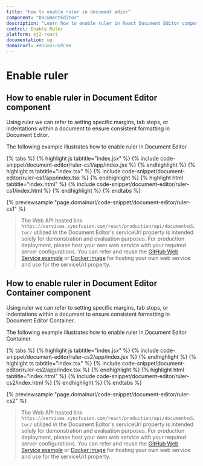 ```yaml
---
title: "how to enable ruler in document edior"
component: "DocumentEditor"
description: "Learn how to enable ruler in React Document Editor component."
control: Enable Ruler 
platform: ej2-react
documentation: ug
domainurl: ##DomainURL##
---
```


# Enable ruler

## How to enable ruler in Document Editor component

Using ruler we can refer to setting specific margins, tab stops, or indentations within a document to ensure consistent formatting in Document Editor.

The following example illustrates how to enable ruler in Document Editor

{% tabs %}
{% highlight js tabtitle="index.jsx" %}
{% include code-snippet/document-editor/ruler-cs1/app/index.jsx %}
{% endhighlight %}
{% highlight ts tabtitle="index.tsx" %}
{% include code-snippet/document-editor/ruler-cs1/app/index.tsx %}
{% endhighlight %}
{% highlight html tabtitle="index.html" %}
{% include code-snippet/document-editor/ruler-cs1/index.html %}
{% endhighlight %}
{% endtabs %}
        
{% previewsample "page.domainurl/code-snippet/document-editor/ruler-cs1" %}

> The Web API hosted link `https://services.syncfusion.com/react/production/api/documenteditor/` utilized in the Document Editor's serviceUrl property is intended solely for demonstration and evaluation purposes. For production deployment, please host your own web service with your required server configurations. You can refer and reuse the [GitHub Web Service example](https://github.com/SyncfusionExamples/EJ2-DocumentEditor-WebServices) or [Docker image](https://hub.docker.com/r/syncfusion/word-processor-server) for hosting your own web service and use for the serviceUrl property.


## How to enable ruler in Document Editor Container component

Using ruler we can refer to setting specific margins, tab stops, or indentations within a document to ensure consistent formatting in Document Editor Container.

The following example illustrates how to enable ruler in Document Editor Container.

{% tabs %}
{% highlight js tabtitle="index.jsx" %}
{% include code-snippet/document-editor/ruler-cs2/app/index.jsx %}
{% endhighlight %}
{% highlight ts tabtitle="index.tsx" %}
{% include code-snippet/document-editor/ruler-cs2/app/index.tsx %}
{% endhighlight %}
{% highlight html tabtitle="index.html" %}
{% include code-snippet/document-editor/ruler-cs2/index.html %}
{% endhighlight %}
{% endtabs %}
        
{% previewsample "page.domainurl/code-snippet/document-editor/ruler-cs2" %}

> The Web API hosted link `https://services.syncfusion.com/react/production/api/documenteditor/` utilized in the Document Editor's serviceUrl property is intended solely for demonstration and evaluation purposes. For production deployment, please host your own web service with your required server configurations. You can refer and reuse the [GitHub Web Service example](https://github.com/SyncfusionExamples/EJ2-DocumentEditor-WebServices) or [Docker image](https://hub.docker.com/r/syncfusion/word-processor-server) for hosting your own web service and use for the serviceUrl property.
